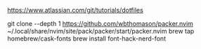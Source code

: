 https://www.atlassian.com/git/tutorials/dotfiles

git clone --depth 1 https://github.com/wbthomason/packer.nvim ~/.local/share/nvim/site/pack/packer/start/packer.nvim
brew tap homebrew/cask-fonts
brew install font-hack-nerd-font
